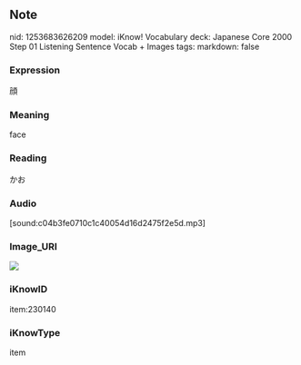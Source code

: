 ## Note
nid: 1253683626209
model: iKnow! Vocabulary
deck: Japanese Core 2000 Step 01 Listening Sentence Vocab + Images
tags: 
markdown: false

### Expression
顔

### Meaning
face

### Reading
かお

### Audio
[sound:c04b3fe0710c1c40054d16d2475f2e5d.mp3]

### Image_URI
<!DOCTYPE html>
<title></title>
<img src="d5d01e1c67d013627e783ca0d871a326.jpg">



### iKnowID
item:230140

### iKnowType
item
